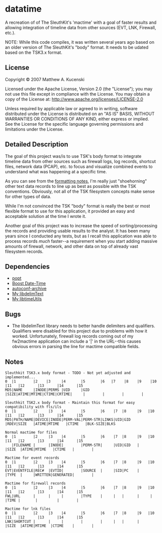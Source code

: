 datatime
========
A recreation of of The SleuthKit's 'mactime' with a goal of faster results and allowing integration of timeline data from other sources (EVT, LNK, Firewall, etc.). 

NOTE: While this code compiles, it was written several years ago based on an older version of The SleuthKit's "body" format. It needs to be udated based on the TSK3.x format.

License
-------
Copyright &copy; 2007 Matthew A. Kucenski

Licensed under the Apache License, Version 2.0 (the "License");
you may not use this file except in compliance with the License.
You may obtain a copy of the License at: http://www.apache.org/licenses/LICENSE-2.0

Unless required by applicable law or agreed to in writing, software
distributed under the License is distributed on an "AS IS" BASIS,
WITHOUT WARRANTIES OR CONDITIONS OF ANY KIND, either express or implied.
See the License for the specific language governing permissions and
limitations under the License.

Detailed Description
--------------------

The goal of this project was/is to use TSK's body format to integrate timeline data from other sources such as firewall logs, log records, shortcut files, network data (PCAP), etc. to focus and visualize combined events to understand what was happening at a specific time.

As you can see from the [formatting notes](#formatting-notes), I'm really just "shoehorning" other text data records to line up as best as possible with the TSK conventions. Obviously, not all of the TSK filesystem concepts make sense for other types of data.

While I'm not convinced the TSK "body" format is really the best or most flexible format to use for this application, it provided an easy and acceptable solution at the time I wrote it.

Another goal of this project was to increase the speed of sorting/processing the records and providing usable results to the analyst. It has been many years since I conducted any tests, but as I recall this application was able to process records *much* faster--a requirement when you start adding massive amounts of firewall, network, and other data on top of already vast filesystem records.

Dependencies
------------
* [popt](http://www.freecode.com/projects/popt/)
* [Boost Date-Time](http://www.boost.org)
* [autoconf-archive](https://savannah.gnu.org/projects/autoconf-archive/)
* [My libdelimText](https://github.com/mkucenski/libdelimText)
* [My libtimeUtils](https://github.com/mkucenski/libtimeUtils)

Bugs
-----
* The libdelimText library needs to better handle delimiters and qualifiers. Qualifiers were disabled for this project due to problems with how it worked. Unfortunately, firewall log records coming out of my fw2mactime application can include a '|' in the URL--this causes obvious errors in parsing the line for mactime compatible fields. 

Notes
-----
```
Sleuthkit TSK3.x body format - TODO - Not yet adjusted and implemented...
0  |1        |2    |3     |4       |5       |6   |7    |8    |9    |10    |11   |12      |13      |14      |15
MD5|NAME     |INODE|PERMS |UID     |GID     |SIZE|ATIME|MTIME|CTIME|CRTIME|     |        |        |        |

Sleuthkit TSK2.x body format - Maintain this format for easy compatibility with fls/ils
0  |1        |2     |3    |4       |5       |6    |7  |8     |9   |10     |11   |12      |13      |14      |15
MD5|PATH/NAME|DEVICE|INODE|PERM-VAL|PERM-STR|LINKS|UID|GID   |RDEV|SIZE   |ATIME|MTIME   |CTIME   |BLK-SIZE|BLKS

Normal mactime for files
0  |1        |2     |3    |4       |5       |6    |7  |8     |9   |10     |11   |12      |13      |14      |15
   |FILENAME |      |INODE|        |PERM-STR|     |UID|GID   |     |SIZE  |ATIME|MTIME   |CTIME   |        |

Mactime for event records
0  |1        |2     |3    |4       |5       |6    |7  |8     |9   |10     |11   |12      |13      |14      |15
EVT|EVENTFILE|REC#  |EVTID|        |SOURCE  |     |SID|PC    |     |TYPE  |     |WRITTEN|GENERATED|        |

Mactime for firewall records
0  |1        |2     |3    |4       |5       |6    |7  |8     |9   |10     |11   |12      |13      |14      |15
FWL|URL      |      |     |        |TYPE    |     |   |      |     |      |TIME |       |         |        |

Mactime for lnk files
0  |1        |2     |3    |4       |5       |6    |7  |8     |9   |10     |11   |12      |13      |14      |15
LNK|SHORTCUT |      |     |        |        |     |   |      |     |SIZE  |ATIME|MTIME  |CTIME    |        |
```
